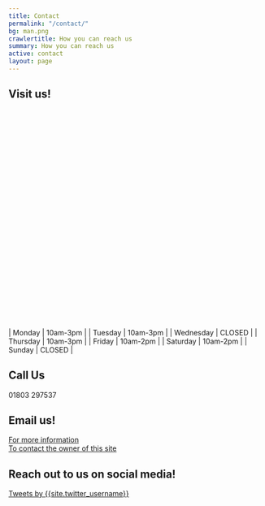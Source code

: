```yaml
---
title: Contact
permalink: "/contact/"
bg: man.png
crawlertitle: How you can reach us
summary: How you can reach us
active: contact
layout: page
---
```


## Visit us!

<div id="googleMap" style="width:100%;height:400px;"></div>

<script>
function myMap() {
var mapProp= {
    center:new google.maps.LatLng(50.468161,-3.531531),
    zoom:20,
};
var map=new google.maps.Map(document.getElementById("googleMap"),mapProp);
}
</script>

<script src="https://maps.googleapis.com/maps/api/js?key=AIzaSyCocy6_kZ4oaS0t1nrOMYsEZkbr6YcZPrU&callback=myMap"></script>
<br/>

| Monday | 10am-3pm |
| Tuesday | 10am-3pm |
| Wednesday | CLOSED |
| Thursday | 10am-3pm |
| Friday | 10am-2pm |
| Saturday | 10am-2pm |
| Sunday | CLOSED |

<h2>Call Us</h2>
<p>01803 297537</p>

<h2>Email us!</h2>

<a href="mailto:information@humanitytorbay.org.uk">For more information</a>
<br/>
<a href="mailto:{{site.email}}">To contact the owner of this site</a>

<h2>Reach out to us on social media!</h2>

<a class="twitter-timeline" data-lang="en" data-width="500" data-dnt="true" data-height="500" href="https://twitter.com/{{site.twitter_username}}">Tweets by {{site.twitter_username}}</a> <script async src="//platform.twitter.com/widgets.js" charset="utf-8"></script>